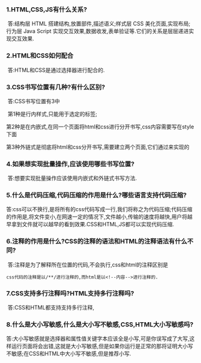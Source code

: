 ### 1.HTML,CSS,JS有什么关系?

​		答:结构层 HTML 搭建结构,放置部件,描述语义;样式层 CSS 美化页面,实现布局;行为层 Java Script 实现交互效果,数据收发,表单验证等.它们的关系是层层递进实现交互效果.

### 2.HTML和CSS如何配合

​		答:HTML和CSS是通过选择器进行配合的.

### 3.CSS书写位置有几种?有什么区别?

​		答:CSS书写位置有3中

​		第1种是行内样式,只能用于选定的标签;

​		第2种是在内嵌式,在同一个页面将html和css进行分开书写,css内容需要写在style下面

​			第3种外链式是彻底将html和css分开书写,需要建立两个页面,它们通过<link rel="stylesheet" href="css/css.css">来实现的

###  4.如果想实现批量操作,应该使用哪些书写位置?

​		答:想要实现批量操作应该使用内嵌式和外链式书写方法.

### 5.什么是代码压缩,代码压缩的作用是什么?哪些语言支持代码压缩?

​		答:css可以不换行,是将所有的css代码写成一行,我们将称之为代码压缩;代码压缩的作用是,将文件变小,在网速一定的情况下,文件越小,传输的速度将越快,用户将越早拿到文件就可以越早的看到效果.CSS和HTML,JS都可以实现代码压缩.

### 6.注释的作用是什么?CSS的注释的语法和HTML的注释语法有什么不同?

​		答:注释是为了解释所在位置的代码,不会执行,css和html的注释区别是 

```
css代码的注释是以/**/进行注释的,而html是以<!--内容-->进行注释的.
```



### 7.CSS支持多行注释吗?HTML支持多行注释吗?

​		答:CSS和HTML都支持支持多行注释,

### 8.什么是大小写敏感,什么是大小写不敏感,CSS,HTML大小写敏感吗?

​		答:大小写敏感就是选择器和属性值关键字本应该全是小写,可是你误写成了大写,这样运行页面将会出错,这就是大小写敏感,但是如果你运行是正常的那将证明大小写不敏感;在CSS和HTML中大小写不敏感,但是推荐小写.

